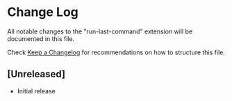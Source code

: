 # Change Log
All notable changes to the "run-last-command" extension will be documented in this file.

Check [Keep a Changelog](http://keepachangelog.com/) for recommendations on how to structure this file.

## [Unreleased]
- Initial release